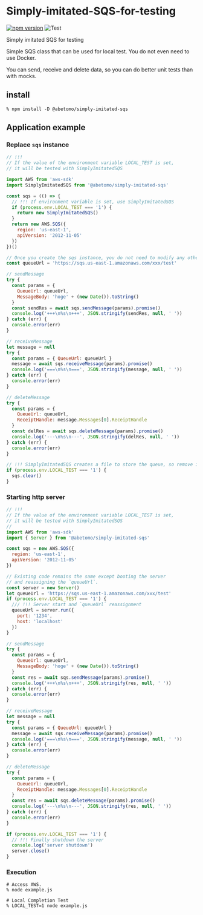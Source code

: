 # Simply-imitated-SQS-for-testing

[![npm version](https://badge.fury.io/js/%40abetomo%2Fsimply-imitated-sqs.svg)](https://badge.fury.io/js/%40abetomo%2Fsimply-imitated-sqs)
![Test](https://github.com/abetomo/Simply-imitated-SQS-for-testing/workflows/Test/badge.svg)

Simply imitated SQS for testing

Simple SQS class that can be used for local test.
You do not even need to use Docker.

You can send, receive and delete data, so you can do better unit tests than with mocks.

## install

```
% npm install -D @abetomo/simply-imitated-sqs
```

## Application example

### Replace `sqs` instance

```javascript
// !!!
// If the value of the environment variable LOCAL_TEST is set,
// it will be tested with SimplyImitatedSQS

import AWS from 'aws-sdk'
import SimplyImitatedSQS from '@abetomo/simply-imitated-sqs'

const sqs = (() => {
  // !!! If environment variable is set, use SimplyImitatedSQS
  if (process.env.LOCAL_TEST === '1') {
    return new SimplyImitatedSQS()
  }
  return new AWS.SQS({
    region: 'us-east-1',
    apiVersion: '2012-11-05'
  })
})()

// Once you create the sqs instance, you do not need to modify any other code.
const queueUrl = 'https://sqs.us-east-1.amazonaws.com/xxx/test'

// sendMessage
try {
  const params = {
    QueueUrl: queueUrl,
    MessageBody: 'hoge' + (new Date()).toString()
  }
  const sendRes = await sqs.sendMessage(params).promise()
  console.log('+++\n%s\n+++', JSON.stringify(sendRes, null, ' '))
} catch (err) {
  console.error(err)
}

// receiveMessage
let message = null
try {
  const params = { QueueUrl: queueUrl }
  message = await sqs.receiveMessage(params).promise()
  console.log('===\n%s\n===', JSON.stringify(message, null, ' '))
} catch (err) {
  console.error(err)
}

// deleteMessage
try {
  const params = {
    QueueUrl: queueUrl,
    ReceiptHandle: message.Messages[0].ReceiptHandle
  }
  const delRes = await sqs.deleteMessage(params).promise()
  console.log('---\n%s\n---', JSON.stringify(delRes, null, ' '))
} catch (err) {
  console.error(err)
}

// !!! SimplyImitatedSQS creates a file to store the queue, so remove it.
if (process.env.LOCAL_TEST === '1') {
  sqs.clear()
}
```

### Starting http server

```javascript
// !!!
// If the value of the environment variable LOCAL_TEST is set,
// it will be tested with SimplyImitatedSQS
//
import AWS from 'aws-sdk'
import { Server } from '@abetomo/simply-imitated-sqs'

const sqs = new AWS.SQS({
  region: 'us-east-1',
  apiVersion: '2012-11-05'
})

// Existing code remains the same except booting the server
// and reassigning the `queueUrl`.
const server = new Server()
let queueUrl = 'https://sqs.us-east-1.amazonaws.com/xxx/test'
if (process.env.LOCAL_TEST === '1') {
  /// !!! Server start and `queueUrl` reassignment
  queueUrl = server.run({
    port: '1234',
    host: 'localhost'
  })
}

// sendMessage
try {
  const params = {
    QueueUrl: queueUrl,
    MessageBody: 'hoge' + (new Date()).toString()
  }
  const res = await sqs.sendMessage(params).promise()
  console.log('+++\n%s\n+++', JSON.stringify(res, null, ' '))
} catch (err) {
  console.error(err)
}

// receiveMessage
let message = null
try {
  const params = { QueueUrl: queueUrl }
  message = await sqs.receiveMessage(params).promise()
  console.log('===\n%s\n===', JSON.stringify(message, null, ' '))
} catch (err) {
  console.error(err)
}

// deleteMessage
try {
  const params = {
    QueueUrl: queueUrl,
    ReceiptHandle: message.Messages[0].ReceiptHandle
  }
  const res = await sqs.deleteMessage(params).promise()
  console.log('---\n%s\n---', JSON.stringify(res, null, ' '))
} catch (err) {
  console.error(err)
}

if (process.env.LOCAL_TEST === '1') {
  // !!! Finally shutdown the server
  console.log('server shutdown')
  server.close()
}
```

### Execution

```
# Access AWS.
% node example.js

# Local Completion Test
% LOCAL_TEST=1 node example.js
```
